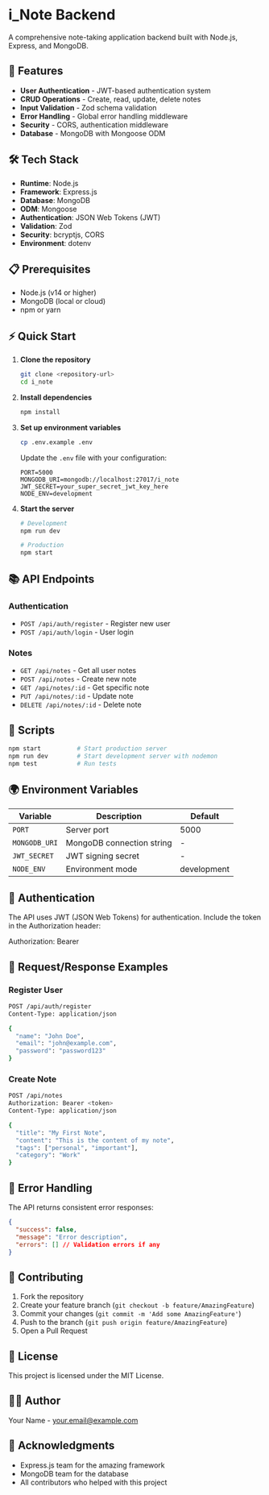 # i_Note Backend

A comprehensive note-taking application backend built with Node.js, Express, and MongoDB.

## 🚀 Features

- **User Authentication** - JWT-based authentication system
- **CRUD Operations** - Create, read, update, delete notes
- **Input Validation** - Zod schema validation
- **Error Handling** - Global error handling middleware
- **Security** - CORS, authentication middleware
- **Database** - MongoDB with Mongoose ODM

## 🛠️ Tech Stack

- **Runtime**: Node.js
- **Framework**: Express.js
- **Database**: MongoDB
- **ODM**: Mongoose
- **Authentication**: JSON Web Tokens (JWT)
- **Validation**: Zod
- **Security**: bcryptjs, CORS
- **Environment**: dotenv

## 📋 Prerequisites

- Node.js (v14 or higher)
- MongoDB (local or cloud)
- npm or yarn

## ⚡ Quick Start

1. **Clone the repository**
   ```bash
   git clone <repository-url>
   cd i_note
   ```

2. **Install dependencies**
   ```bash
   npm install
   ```

3. **Set up environment variables**
   ```bash
   cp .env.example .env
   ```
   Update the `.env` file with your configuration:
   ```
   PORT=5000
   MONGODB_URI=mongodb://localhost:27017/i_note
   JWT_SECRET=your_super_secret_jwt_key_here
   NODE_ENV=development
   ```

4. **Start the server**
   ```bash
   # Development
   npm run dev
   
   # Production
   npm start
   ```

## 📚 API Endpoints

### Authentication
- `POST /api/auth/register` - Register new user
- `POST /api/auth/login` - User login

### Notes
- `GET /api/notes` - Get all user notes
- `POST /api/notes` - Create new note
- `GET /api/notes/:id` - Get specific note
- `PUT /api/notes/:id` - Update note
- `DELETE /api/notes/:id` - Delete note

## 🔧 Scripts

```bash
npm start          # Start production server
npm run dev        # Start development server with nodemon
npm test           # Run tests
```

## 🌍 Environment Variables

| Variable | Description | Default |
|----------|-------------|---------|
| `PORT` | Server port | 5000 |
| `MONGODB_URI` | MongoDB connection string | - |
| `JWT_SECRET` | JWT signing secret | - |
| `NODE_ENV` | Environment mode | development |

## 🔐 Authentication

The API uses JWT (JSON Web Tokens) for authentication. Include the token in the Authorization header:

Authorization: Bearer <your-jwt-token>

## 📝 Request/Response Examples

### Register User
```bash
POST /api/auth/register
Content-Type: application/json

{
  "name": "John Doe",
  "email": "john@example.com",
  "password": "password123"
}
```

### Create Note
```bash
POST /api/notes
Authorization: Bearer <token>
Content-Type: application/json

{
  "title": "My First Note",
  "content": "This is the content of my note",
  "tags": ["personal", "important"],
  "category": "Work"
}
```

## 🚨 Error Handling

The API returns consistent error responses:

```json
{
  "success": false,
  "message": "Error description",
  "errors": [] // Validation errors if any
}
```

## 🤝 Contributing

1. Fork the repository
2. Create your feature branch (`git checkout -b feature/AmazingFeature`)
3. Commit your changes (`git commit -m 'Add some AmazingFeature'`)
4. Push to the branch (`git push origin feature/AmazingFeature`)
5. Open a Pull Request

## 📄 License

This project is licensed under the MIT License.

## 👨‍💻 Author

Your Name - [your.email@example.com](mailto:your.email@example.com)

## 🙏 Acknowledgments

- Express.js team for the amazing framework
- MongoDB team for the database
- All contributors who helped with this project